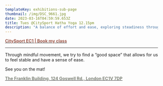 ```yaml
---
templateKey: exhibitions-sub-page
thumbnail: /img/DSC_9661.jpg
date: 2023-03-16T04:59:59.653Z
title: Tues @CitySport Hatha Yoga 12.15pm
description: "A balance of effort and ease, exploring steadiness through asanas"
---
```


<div style="text-align: justify;">

[**<span style="color:#9C5648;">CitySport EC1 | Book my class</span>**](https://bookings.citysport.org.uk/LhWeb/en/Public/Bookings)

---

Through mindful movement, we try to find a “good space” that allows for us to feel stable and have a sense of ease.

See you on the mat!

[**<span style="color:#7E8378;">The Franklin Building, 124 Goswell Rd., London EC1V 7DP</span>**](https://www.google.com/maps/place/CitySport/@51.5246578,-0.1039556,17z/data=!3m2!4b1!5s0x48761b0c17e07dc5:0xb1355f12df541930!4m6!3m5!1s0x48761b5745b782e9:0xbdbfaea81a91cb82!8m2!3d51.5246546!4d-0.0990847!16s%2Fg%2F1v93_k76?entry=ttu&g_ep=EgoyMDI1MDIxOS4xIKXMDSoASAFQAw%3D%3D)

</div>